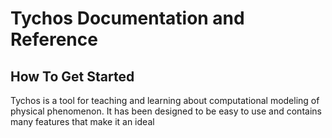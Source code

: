 # Tychos Documentation and Reference

## How To Get Started

Tychos is a tool for teaching and learning about computational modeling of physical phenomenon. It has been designed to be easy to use and contains many features that make it an ideal 

